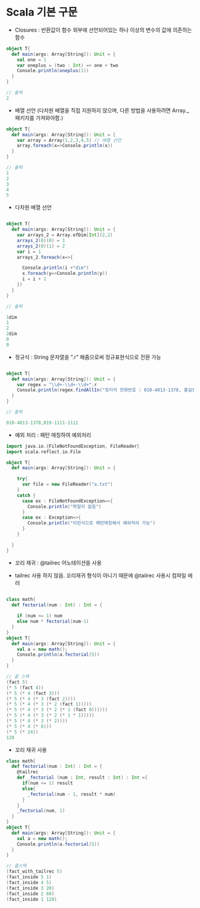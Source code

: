 # Scala 기본 구문

- Closures : 반환값이 함수 외부에 선언되어있는 하나 이상의 변수의 값에 의존하는 함수

```scala
object T{
  def main(args: Array[String]): Unit = {
    val one = 1
    var oneplus = (two : Int) => one + two
    Console.println(oneplus(1))
  }
}

// 출력 
2
```

- 배열 선언 (다차원 배열을 직접 지원하지 않으며, 다른 방법을 사용하려면 Array._ 패키지를 가져와야함.)

```scala
object T{
  def main(args: Array[String]): Unit = {
    var array = Array(1,2,3,4,5) // 배열 선언
    array.foreach(x=>Console.println(x))
  }
}

// 출력
1
2
3
4
5

```
- 다차원 배열 선언
```scala

object T{
  def main(args: Array[String]): Unit = {
    var arrays_2 = Array.ofDim[Int](2,2)
    arrays_2(0)(0) = 1
    arrays_2(0)(1) = 2
    var i = 1
    arrays_2.foreach(x=>{

      Console.println(i +"dim")
      x.foreach(y=>Console.println(y))
      i = i + 1
    })
  }
}

// 출력

1dim
1
2
2dim
0
0

```

- 정규식 : String 문자열을 ".r" 해줌으로써 정규표현식으로 전환 가능

```scala

object T{
  def main(args: Array[String]): Unit = {
    var regex = "\\d+-\\d+-\\d+".r
    Console.println(regex.findAllIn("정지석 전화번호 : 010-4013-1378, 홍길동 전화번호 : 019-1111-1111").mkString(","))
  }
}

// 출력 

010-4013-1378,019-1111-1111
```

- 예외 처리 : 패턴 매칭하여 예외처리

```scala
import java.io.{FileNotFoundException, FileReader}
import scala.reflect.io.File

object T{
  def main(args: Array[String]): Unit = {

    try{
      var file = new FileReader("a.txt")
    }
    catch {
      case ex : FileNotFoundException=>{
        Console.println("파일이 없음")
      }
      case ex : Exception=>{
        Console.println("이런식으로 패턴매칭해서 예외처리 가능")
      }
    }

  }
}

```

- 꼬리 재귀 : @tailrec 어노테이션을 사용

- tailrec 사용 하지 않음. 꼬리재귀 형식이 아니기 때문에 @tailrec 사용시 컴파일 에러

```scala

class math{
  def fectorial(num : Int) : Int = {
    
    if (num <= 1) num
    else num * fectorial(num-1)
  }
}
object T{
  def main(args: Array[String]): Unit = {
    val a = new math();
    Console.println(a.fectorial(5))
  }
}

// 콜 스택 
(fact 5)
(* 5 (fact 4))
(* 5 (* 4 (fact 3)))
(* 5 (* 4 (* 3 (fact 2))))
(* 5 (* 4 (* 3 (* 2 (fact 1)))))
(* 5 (* 4 (* 3 (* 2 (* 1 (fact 0))))))
(* 5 (* 4 (* 3 (* 2 (* 1 * 1)))))
(* 5 (* 4 (* 3 (* 2))))
(* 5 (* 4 (* 6)))
(* 5 (* 24))
120
```
- 꼬리 재귀 사용
```scala
class math{
  def fectorial(num : Int) : Int = {
    @tailrec
    def _fectorial (num : Int, result : Int) : Int ={
      if(num <= 1) result
      else{
        _fectorial(num - 1, result * num)
      }
    }
    _fectorial(num, 1)
  }
}
object T{
  def main(args: Array[String]): Unit = {
    val a = new math();
    Console.println(a.fectorial(5))
  }
}

// 콜스택
(fact_with_tailrec 5)
(fact_inside 5 1)
(fact_inside 4 5)
(fact_inside 3 20)
(fact_inside 2 60)
(fact_inside 1 120)

```
